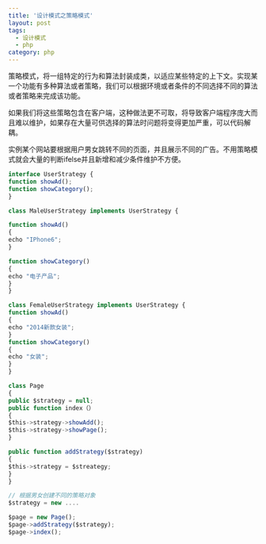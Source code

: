 ```yaml
---
title: '设计模式之策略模式'
layout: post
tags:
  - 设计模式
  - php
category: php
---
```


策略模式，将一组特定的行为和算法封装成类，以适应某些特定的上下文。实现某一个功能有多种算法或者策略，我们可以根据环境或者条件的不同选择不同的算法或者策略来完成该功能。
	
如果我们将这些策略包含在客户端，这种做法更不可取，将导致客户端程序庞大而且难以维护，如果存在大量可供选择的算法时问题将变得更加严重，可以代码解耦。

<!--more-->

实例某个网站要根据用户男女跳转不同的页面，并且展示不同的广告。不用策略模式就会大量的判断ifelse并且新增和减少条件维护不方便。

```javascript
interface UserStrategy {
function showAd();
function showCategory();
}

class MaleUserStrategy implements UserStrategy {

function showAd()
{
echo "IPhone6";
}

function showCategory()
{
echo "电子产品";
}
}

class FemaleUserStrategy implements UserStrategy {
function showAd()
{
echo "2014新款女装";
}
function showCategory()
{
echo "女装";
}
}

class Page
{
public $strategy = null;
public function index（）
{
$this->strategy->showAdd();
$this->strategy->showPage();
}

public function addStrategy($strategy)
{
$this->strategy = $streategy;
}
}

// 根据男女创建不同的策略对象
$strategy = new ....

$page = new Page();
$page->addStrategy($strategy);
$page->index();
```



